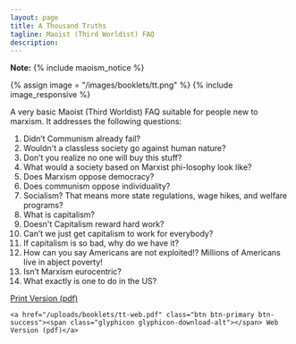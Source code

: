 ```yaml
---
layout: page
title: A Thousand Truths
tagline: Maoist (Third Worldist) FAQ
description: 
---
```


<div class="alert alert-info" role="alert"><strong>Note:</strong> {% include maoism_notice %}</div>

{% assign image = "/images/booklets/tt.png" %}
{% include image_responsive %}

A very basic Maoist (Third Worldist) FAQ suitable for people new to marxism. It addresses the following questions:

1. Didn’t Communism already fail?
2. Wouldn't a classless society go against human nature?
3. Don’t you realize no one will buy this stuff?
4. What would a society based on Marxist phi-losophy look like?
5. Does Marxism oppose democracy?
6. Does communism oppose individuality?
7. Socialism? That means more state regulations, wage hikes, and welfare programs?
8. What is capitalism?
9. Doesn't Capitalism reward hard work?
10. Can’t we just get capitalism to work for everybody?
11. If capitalism is so bad, why do we have it?
12. How can you say Americans are not exploited!? Millions of Americans live in abject poverty!
13. Isn’t Marxism eurocentric?
14. What exactly is one to do in the US?

<div class="text-center">
	<a href="/uploads/booklets/tt-print.pdf" class="btn btn-primary btn-success"><span class="glyphicon glyphicon-download-alt"></span> Print Version (pdf)</a>

	<a href="/uploads/booklets/tt-web.pdf" class="btn btn-primary btn-success"><span class="glyphicon glyphicon-download-alt"></span> Web Version (pdf)</a>
</div>

